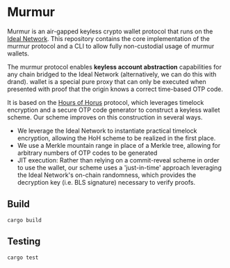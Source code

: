 # Murmur

Murmur is an air-gapped keyless crypto wallet protocol that runs on the [Ideal Network](). This repository contains the core implementation of the murmur protocol and a CLI to allow fully non-custodial usage of murmur wallets.

The murmur protocol enables **keyless account abstraction** capabilities for any chain bridged to the Ideal Network (alternatively, we can do this with drand). wallet is a special pure proxy that can only be executed when presented with proof that the origin knows a correct time-based OTP code. 

It is based on the [Hours of Horus](https://eprint.iacr.org/2021/715) protocol, which leverages timelock encryption and a secure OTP code generator to construct a keyless wallet scheme. Our scheme improves on this construction in several ways. 

- We leverage the Ideal Network to instantiate practical timelock encryption, allowing the HoH scheme to be realized in the first place.
- We use a Merkle mountain range in place of a Merkle tree, allowing for arbitrary numbers of OTP codes to be generated
- JIT execution: Rather than relying on a commit-reveal scheme in order to use the wallet, our scheme uses a 'just-in-time' approach leveraging the Ideal Network's on-chain randomness, which provides the decryption key (i.e. BLS signature) necessary to verify proofs.

## Build

```
cargo build
```

## Testing

```
cargo test
```
